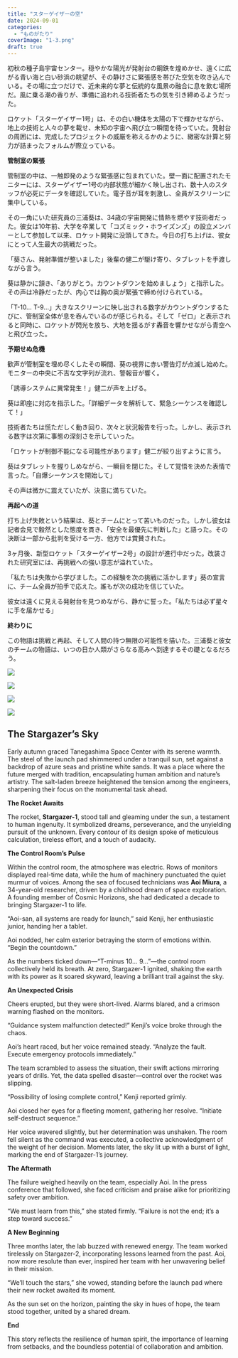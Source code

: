 ```yaml
---
title: "スターゲイザーの空"
date: 2024-09-01
categories: 
  - "ものがたり"
coverImage: "1-3.png"
draft: true
---
```


初秋の種子島宇宙センター。穏やかな陽光が発射台の鋼鉄を煌めかせ、遠くに広がる青い海と白い砂浜の眺望が、その静けさに緊張感を帯びた空気を吹き込んでいる。その場に立つだけで、近未来的な夢と伝統的な風景の融合に息を飲む場所だ。風に乗る潮の香りが、準備に追われる技術者たちの気を引き締めるようだった。

ロケット「スターゲイザー1号」は、その白い機体を太陽の下で輝かせながら、地上の技術と人々の夢を載せ、未知の宇宙へ飛び立つ瞬間を待っていた。発射台の周囲には、完成したプロジェクトの威厳を称えるかのように、緻密な計算と努力が詰まったフォルムが際立っている。

**管制室の緊張**

管制室の中は、一触即発のような緊張感に包まれていた。壁一面に配置されたモニターには、スターゲイザー1号の内部状態が細かく映し出され、数十人のスタッフが必死にデータを確認していた。電子音が耳を刺激し、全員がスクリーンに集中している。

その一角にいた研究員の三浦葵は、34歳の宇宙開発に情熱を燃やす技術者だった。彼女は10年前、大学を卒業して「コズミック・ホライズンズ」の設立メンバーとして参加して以来、ロケット開発に没頭してきた。今日の打ち上げは、彼女にとって人生最大の挑戦だった。

「葵さん、発射準備が整いました」後輩の健二が駆け寄り、タブレットを手渡しながら言う。

葵は静かに頷き、「ありがとう。カウントダウンを始めましょう」と指示した。その声は冷静だったが、内心では胸の奥が緊張で締め付けられている。

「T-10… T-9…」大きなスクリーンに映し出される数字がカウントダウンするたびに、管制室全体が息を呑んでいるのが感じられる。そして「ゼロ」と表示されると同時に、ロケットが閃光を放ち、大地を揺るがす轟音を響かせながら青空へと飛び立った。

**予期せぬ危機**

歓声が管制室を埋め尽くしたその瞬間、葵の視界に赤い警告灯が点滅し始めた。モニターの中央に不吉な文字列が流れ、警報音が響く。

「誘導システムに異常発生！」健二が声を上げる。

葵は即座に対応を指示した。「詳細データを解析して、緊急シーケンスを確認して！」

技術者たちは慌ただしく動き回り、次々と状況報告を行った。しかし、表示される数字は次第に事態の深刻さを示していった。

「ロケットが制御不能になる可能性があります」健二が絞り出すように言う。

葵はタブレットを握りしめながら、一瞬目を閉じた。そして覚悟を決めた表情で言った。「自爆シーケンスを開始して」

その声は微かに震えていたが、決意に満ちていた。

**再起への道**

打ち上げ失敗という結果は、葵とチームにとって苦いものだった。しかし彼女は記者会見で毅然とした態度を貫き、「安全を最優先に判断した」と語った。その決断は一部から批判を受ける一方、他方では賞賛された。

3ヶ月後、新型ロケット「スターゲイザー2号」の設計が進行中だった。改装された研究室には、再挑戦への強い意志が溢れていた。

「私たちは失敗から学びました。この経験を次の挑戦に活かします」葵の宣言に、チーム全員が拍手で応えた。誰もが次の成功を信じていた。

彼女は遠くに見える発射台を見つめながら、静かに誓った。「私たちは必ず星々に手を届かせる」

**終わりに**

この物語は挑戦と再起、そして人間の持つ無限の可能性を描いた。三浦葵と彼女のチームの物語は、いつの日か人類がさらなる高みへ到達するその礎となるだろう。

![](images/1-3-1024x585.png)

![](images/2-3-1024x585.png)

![](images/3-3-1024x585.png)

![](images/4-3-1024x585.png)

## **The Stargazer’s Sky**

Early autumn graced Tanegashima Space Center with its serene warmth. The steel of the launch pad shimmered under a tranquil sun, set against a backdrop of azure seas and pristine white sands. It was a place where the future merged with tradition, encapsulating human ambition and nature’s artistry. The salt-laden breeze heightened the tension among the engineers, sharpening their focus on the monumental task ahead.

**The Rocket Awaits**

The rocket, **Stargazer-1**, stood tall and gleaming under the sun, a testament to human ingenuity. It symbolized dreams, perseverance, and the unyielding pursuit of the unknown. Every contour of its design spoke of meticulous calculation, tireless effort, and a touch of audacity.

**The Control Room’s Pulse**

Within the control room, the atmosphere was electric. Rows of monitors displayed real-time data, while the hum of machinery punctuated the quiet murmur of voices. Among the sea of focused technicians was **Aoi Miura**, a 34-year-old researcher, driven by a childhood dream of space exploration. A founding member of Cosmic Horizons, she had dedicated a decade to bringing Stargazer-1 to life.

“Aoi-san, all systems are ready for launch,” said Kenji, her enthusiastic junior, handing her a tablet.

Aoi nodded, her calm exterior betraying the storm of emotions within. “Begin the countdown.”

As the numbers ticked down—“T-minus 10… 9…”—the control room collectively held its breath. At zero, Stargazer-1 ignited, shaking the earth with its power as it soared skyward, leaving a brilliant trail against the sky.

**An Unexpected Crisis**

Cheers erupted, but they were short-lived. Alarms blared, and a crimson warning flashed on the monitors.

“Guidance system malfunction detected!” Kenji’s voice broke through the chaos.

Aoi’s heart raced, but her voice remained steady. “Analyze the fault. Execute emergency protocols immediately.”

The team scrambled to assess the situation, their swift actions mirroring years of drills. Yet, the data spelled disaster—control over the rocket was slipping.

“Possibility of losing complete control,” Kenji reported grimly.

Aoi closed her eyes for a fleeting moment, gathering her resolve. “Initiate self-destruct sequence.”

Her voice wavered slightly, but her determination was unshaken. The room fell silent as the command was executed, a collective acknowledgment of the weight of her decision. Moments later, the sky lit up with a burst of light, marking the end of Stargazer-1’s journey.

**The Aftermath**

The failure weighed heavily on the team, especially Aoi. In the press conference that followed, she faced criticism and praise alike for prioritizing safety over ambition.

“We must learn from this,” she stated firmly. “Failure is not the end; it’s a step toward success.”

**A New Beginning**

Three months later, the lab buzzed with renewed energy. The team worked tirelessly on Stargazer-2, incorporating lessons learned from the past. Aoi, now more resolute than ever, inspired her team with her unwavering belief in their mission.

“We’ll touch the stars,” she vowed, standing before the launch pad where their new rocket awaited its moment.

As the sun set on the horizon, painting the sky in hues of hope, the team stood together, united by a shared dream.

**End**

This story reflects the resilience of human spirit, the importance of learning from setbacks, and the boundless potential of collaboration and ambition.
